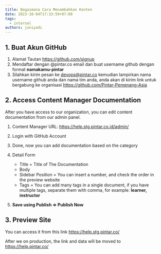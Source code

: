 ```yaml
---
title: Bagaimana Cara Menambahkan Konten
date: 2023-10-04T17:33:59+07:00
tags:
  - internal
authors: juniyadi
---
```

## 1. Buat Akun GitHub

1. Alamat Tautan <https://github.com/signup>
2. Mendaftar dengan @pintar.co email dan buat username github dengan format **namakamu-pintar**
3. S﻿ilahkan kirim pesan ke [devops@pintar.co](mailto:devops@pintar.co) kemudian lampirkan nama username github anda dan nama tim anda, anda akan di kirim link untuk bergabung ke organisasi <https://github.com/Pintar-Pemenang-Asia>

## 2. Access Content Manager Documentation

After you have access to our organization, you can edit content documentation from our admin panel.

1. Content Manager URL: <https://help.stg.pintar.co.id/admin/>
2. Login with GitHub Account
3. Done, now you can add documentation based on the category
4. Detail Form

   * Title = Title of The Documentation
   * Body
   * Sidebar Position = You can insert a number, and check the order in the preview website
   * Tags = You can add many tags in a single document, if you have multiple tags, separate them with comma, for example: **learner, instructor**
5. **Save using Publish => Publish Now**

## 3. Preview Site

You can access it from this link <https://help.stg.pintar.co/>

After we on production, the link and data will be moved to <https://help.pintar.co/>[](https://help.stg.pintar.co/)
